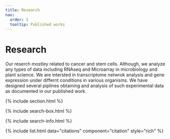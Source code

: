 ```yaml
---
title: Research
nav:
  order: 1
  tooltip: Published works
---
```


# <i class="fas fa-microscope"></i>Research

Our reserch mostley related to cancer and stem cells. Although, we analyze any types of data including RNAseq and Microarray in microbiology and plant science.
We are intersted in transcriptome netwrok analysis and gene expression under differnt conditions in various organisms. We have designed several piplines obtaining and analysis of such experimental data as documented in our published work. 

{% include section.html %}

{% include search-box.html %}

{% include search-info.html %}

{% include list.html data="citations" component="citation" style="rich" %}
